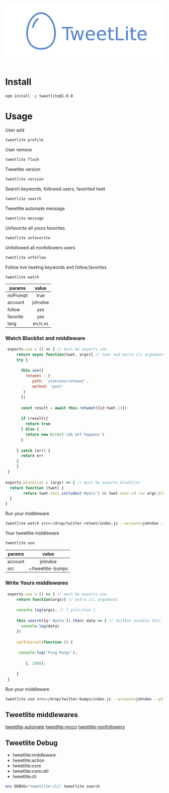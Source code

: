 <p align="center">
  <img src="./logo.png" />
</p>

# Install
```sh
npm install -g tweetlite@1.0.0
```
# Usage
User add
```sh
tweetlite profile
```

User remove
```sh
tweetlite flush
```

Tweetlite version
```sh
tweetlite version
```

Search keywords, followed users, favorited twet
```sh
tweetlite search
```

Tweetlite automate message
```sh
tweetlite message
```

Unfavorite all yours favorites
```sh
tweetlite unfavorite
```

Unfollowed all nonfollowers users
```sh
tweetlite unfollow
```

Follow live tweting keywords and follow,favorites
```sh
tweetlite watch
```

| params        | value         |
| ------------- |:-------------:|
| noPrompt     | true |
| account     | johndoe      |
| follow | yes      |
| favorite | yes      |
| lang | en,tr,vs     |

### Watch Blacklist and middleware

```js
 exports.use = () => { // must be exports use
	 return async function(twet, args){ // twet and extra cli arguments
     try {

       this.use({
         retweet : {
       		path: 'statuses/retweet',
       		method: 'post'
       	}
       })

       const result = await this.retweet({id:twet.id})

       if (result){
         return true
       } else {
         return new Error('idk wtf happens')
       }

     } catch (err) {
       return err
     }
	 }
 }

exports.blacklist = (args) => { // must be exports blacklist
  return function (twet) {
  		return twet.text.includes('#yolo') && twet.user.id !== args.blockid;
  }
}
```
Run your middleware
```sh
tweetlite watch src=~/drop/twitter-retwet/index.js --account=johndoe --blockid=1243434
```


Your tweetlite middleware
```sh
tweetlite use
```
| params        | value         |
| ------------- |:-------------:|
| account     | johndoe      |
| src | ~/tweetlite-bumps      |

### Write Yours middlewares

```js
 exports.use = () => { // must be exports use
	 return function(args){ // extra cli arguments

     console.log(args); // { yolo:true }

     this.search({q:'#yolo'}).then( data => { // twitbot avaible this
       console.log(data)
     })

     setInterval(function () {

      console.log('Ping Pong!');

		 }, 2000);

	 }
 }
```
Run your middleware
```sh
tweetlite use src=~/drop/twitter-bumps/index.js --account=johndoe --yolo=true
```

## Tweetlite middlewares
[tweetlite-automate](https://github.com/c0b41/twitbot-automate)
[tweetlite-moco](https://github.com/c0b41/twitbot-moco)
[tweetlite-nonfollowers]()

## Tweetlite Debug
- tweetlite:middleware
- tweetlite:action
- tweetlite:core
- tweetlite:core:util
- tweetlite:cli

```sh
env DEBUG="tweetlite:cli" tweetlite search
```
